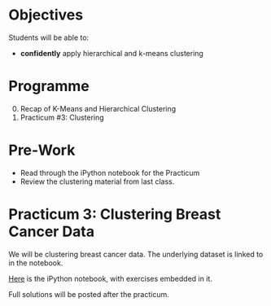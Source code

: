 # Objectives
Students will be able to:
- **confidently** apply hierarchical and k-means clustering

# Programme
0. Recap of K-Means and Hierarchical Clustering
1. Practicum #3: Clustering

# Pre-Work
- Read through the iPython notebook for the Practicum
- Review the clustering material from last class.

# Practicum 3: Clustering Breast Cancer Data
We will be clustering breast cancer data. The underlying dataset is linked to in the notebook.

[Here](http://nbviewer.ipython.org/gist/suneel0101/b9bcfcc3b75202112341) is the iPython notebook, with exercises embedded in it.

Full solutions will be posted after the practicum.
